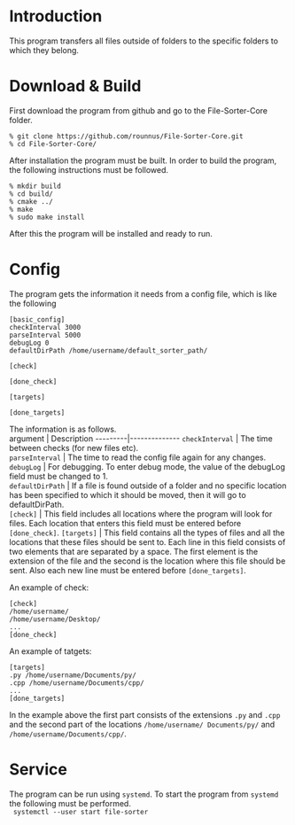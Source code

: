 # Introduction
This program transfers all files outside of folders 
to the specific folders to which they belong. 


# Download & Build
First download the program from github and go to the File-Sorter-Core folder.
```
% git clone https://github.com/rounnus/File-Sorter-Core.git
% cd File-Sorter-Core/
```
After installation the program must be built. In order to build the program, the following instructions must be followed.<br>
```
% mkdir build
% cd build/
% cmake ../
% make
% sudo make install
```
After this the program will be installed and ready to run.

# Config
The program gets the information it needs from a config file, which is like the following 

```
[basic_config]
checkInterval 3000
parseInterval 5000
debugLog 0
defaultDirPath /home/username/default_sorter_path/

[check]

[done_check]

[targets]

[done_targets]
```
The information is as follows.<br>
argument |  Description
---------|--------------
`checkInterval` |  The time between checks (for new files etc).<br>
`parseInterval` |  The time to read the config file again for any changes.<br>
`debugLog` |  For debugging. To enter debug mode, the value of the debugLog field must be changed to 1.<br>
`defaultDirPath` |  If a file is found outside of a folder and no specific location has been specified to which it should be moved, then it will go to defaultDirPath.<br>
`[check]` | This field includes all locations where the program will look for files. Each location that enters this field must be entered before `[done_check]`.
`[targets]` | This field contains all the types of files and all the locations that these files should be sent to. Each line in this field consists of two elements that are separated by a space. The first element is the extension of the file and the second is the location where this file should be sent. Also each new line must be entered before `[done_targets]`.<br>

An example of check:<br>
```
[check]
/home/username/
/home/username/Desktop/
...
[done_check]
```
An example of tatgets:<br>
```
[targets]
.py /home/username/Documents/py/
.cpp /home/username/Documents/cpp/
...
[done_targets]
```
In the example above the first part consists of the extensions `.py` and `.cpp` and the second part of the locations `/home/username/ Documents/py/` and `/home/username/Documents/cpp/`.

# Service
The program can be run using `systemd`. To start the program from `systemd` the following must be performed.<br>
``` systemctl --user start file-sorter```
